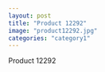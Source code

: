 ```yaml
---
layout: post
title: "Product 12292"
image: "product12292.jpg"
categories: "category1"
---
```

Product 12292
